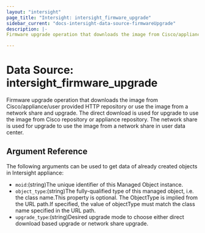 ```yaml
---
layout: "intersight"
page_title: "Intersight: intersight_firmware_upgrade"
sidebar_current: "docs-intersight-data-source-firmwareUpgrade"
description: |-
Firmware upgrade operation that downloads the image from Cisco/appliance/user provided HTTP repository or use the image from a network share and upgrade. The direct download is used for upgrade to use the image from Cisco repository or appliance repository. The network share is used for upgrade to use the image from a network share in user data center.

---
```


# Data Source: intersight_firmware_upgrade
Firmware upgrade operation that downloads the image from Cisco/appliance/user provided HTTP repository or use the image from a network share and upgrade. The direct download is used for upgrade to use the image from Cisco repository or appliance repository. The network share is used for upgrade to use the image from a network share in user data center.

## Argument Reference
The following arguments can be used to get data of already created objects in Intersight appliance:
* `moid`:(string)The unique identifier of this Managed Object instance.
* `object_type`:(string)The fully-qualified type of this managed object, i.e. the class name.This property is optional. The ObjectType is implied from the URL path.If specified, the value of objectType must match the class name specified in the URL path.
* `upgrade_type`:(string)Desired upgrade mode to choose either direct download based upgrade or network share upgrade.
